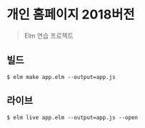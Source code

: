 # 개인 홈페이지 2018버전

> Elm 연습 프로젝트

## 빌드

    $ elm make app.elm --output=app.js

## 라이브

    $ elm live app.elm --output=app.js --open
